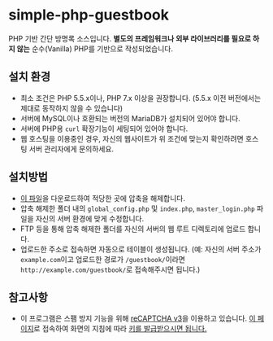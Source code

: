 # simple-php-guestbook

PHP 기반 간단 방명록 소스입니다. **별도의 프레임워크나 외부 라이브러리를 필요로 하지 않는** 순수(Vanilla) PHP를 기반으로 작성되었습니다.

## 설치 환경
- 최소 조건은 PHP 5.5.x이나, PHP 7.x 이상을 권장합니다. (5.5.x 이전 버전에서는 제대로 동작하지 않을 수 있습니다)
- 서버에 MySQL이나 호환되는 버전의 MariaDB가 설치되어 있어야 합니다.
- 서버에 PHP용 ```curl``` 확장기능이 세팅되어 있어야 합니다.
- 웹 호스팅을 이용중인 경우, 자신의 웹사이트가 위 조건에 맞는지 확인하려면 호스팅 서버 관리자에게 문의하세요.

## 설치방법
- [이 파일](https://github.com/Senarin/simple-php-guestbook/archive/master.zip)을 다운로드하여 적당한 곳에 압축을 해제합니다.
- 압축 해제한 폴더 내의 ```global_config.php``` 및 ```index.php```, ```master_login.php``` 파일을 자신의 서버 환경에 맞게 수정합니다.
- FTP 등을 통해 압축 해제한 폴더를 자신의 서버의 웹 루트 디렉토리에 업로드 합니다.
- 업로드한 주소로 접속하면 자동으로 테이블이 생성됩니다. (예: 자신의 서버 주소가 ```example.com```이고 업로드한 경로가 ```/guestbook/```이라면 ```http://example.com/guestbook/```로 접속해주시면 됩니다.)

## 참고사항
- 이 프로그램은 스팸 방지 기능을 위해 [reCAPTCHA v3](https://developers.google.com/recaptcha/docs/v3)을 이용하고 있습니다. [이 페이지](https://www.google.com/recaptcha/admin)로 접속하여 화면의 지침에 따라 [키를 발급받으시면 됩니다.](https://swiftcoding.org/recaptcha-api-key)
